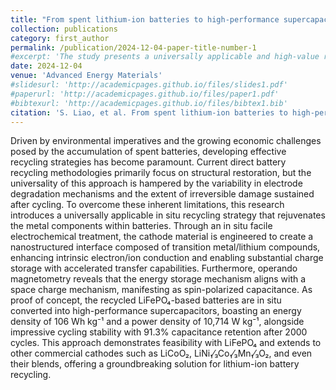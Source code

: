 ```yaml
---
title: "From spent lithium-ion batteries to high-performance supercapacitors: enabling universal gradient recycling via spin capacitance"
collection: publications
category: first_author
permalink: /publication/2024-12-04-paper-title-number-1
#excerpt: 'The study presents a universally applicable and high-value recycling approach that directly transforms spent lithium-ion battery cathodes into high-performance supercapacitor electrodes, without the need for complete material reconstruction. This strategy addresses both environmental and economic concerns in battery recycling.'
date: 2024-12-04
venue: 'Advanced Energy Materials'
#slidesurl: 'http://academicpages.github.io/files/slides1.pdf'
#paperurl: 'http://academicpages.github.io/files/paper1.pdf'
#bibtexurl: 'http://academicpages.github.io/files/bibtex1.bib'
citation: 'S. Liao, et al. From spent lithium-ion batteries to high-performance supercapacitors: enabling universal gradient recycling via spin capacitance, Advanced Energy Materials, 2024, 2403970.'
---
```

Driven by environmental imperatives and the growing economic challenges posed by the accumulation of spent batteries, developing effective recycling strategies has become paramount. Current direct battery recycling methodologies primarily focus on structural restoration, but the universality of this approach is hampered by the variability in electrode degradation mechanisms and the extent of irreversible damage sustained after cycling. To overcome these inherent limitations, this research introduces a universally applicable in situ recycling strategy that rejuvenates the metal components within batteries. Through an in situ facile electrochemical treatment, the cathode material is engineered to create a nanostructured interface composed of transition metal/lithium compounds, enhancing intrinsic electron/ion conduction and enabling substantial charge storage with accelerated transfer capabilities. Furthermore, operando magnetometry reveals that the energy storage mechanism aligns with a space charge mechanism, manifesting as spin-polarized capacitance. As proof of concept, the recycled LiFePO₄-based batteries are in situ converted into high-performance supercapacitors, boasting an energy density of 106 Wh kg⁻¹ and a power density of 10,714 W kg⁻¹, alongside impressive cycling stability with 91.3% capacitance retention after 2000 cycles. This approach demonstrates feasibility with LiFePO₄ and extends to other commercial cathodes such as LiCoO₂, LiNi₁⁄₃Co₁⁄₃Mn₁⁄₃O₂, and even their blends, offering a groundbreaking solution for lithium-ion battery recycling.

